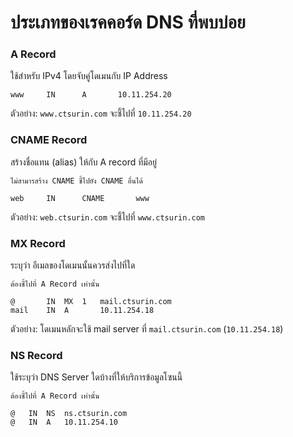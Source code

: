 # ประเภทของเรคคอร์ด DNS ที่พบบ่อย

### A Record

ใช้สำหรับ IPv4 โดยจับคู่โดเมนกับ IP Address

```
www     IN      A       10.11.254.20
```

ตัวอย่าง: `www.ctsurin.com` จะชี้ไปที่ `10.11.254.20`

### CNAME Record

สร้างชื่อแทน (alias) ให้กับ A record ที่มีอยู่

`ไม่สามารสร้าง CNAME ชี้ไปยัง CNAME อื่นได้`

```
web     IN      CNAME       www
```

ตัวอย่าง: `web.ctsurin.com` จะชี้ไปที่ `www.ctsurin.com`

### MX Record

ระบุว่า อีเมลของโดเมนนั้นควรส่งไปที่ใด

`ต้องชี้ไปที่ A Record เท่านั้น`

```
@       IN  MX  1   mail.ctsurin.com
mail    IN  A       10.11.254.18
```

ตัวอย่าง: โดเมนหลักจะใช้ mail server ที่ `mail.ctsurin.com` (`10.11.254.18`)

### NS Record

ใช้ระบุว่า DNS Server ใดบ้างที่ให้บริการข้อมูลโซนนี้

`ต้องชี้ไปที่ A Record เท่านั้น`

```
@   IN  NS  ns.ctsurin.com
@   IN  A   10.11.254.10
```
